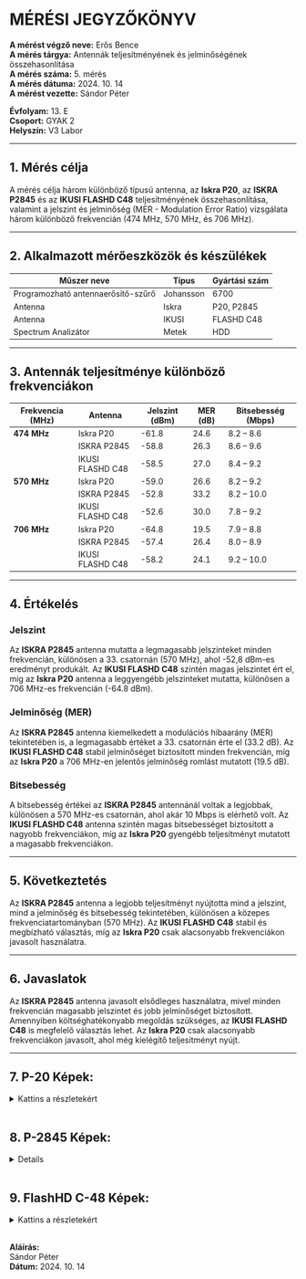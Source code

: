 # MÉRÉSI JEGYZŐKÖNYV

**A mérést végző neve:** Erős Bence  
**A mérés tárgya:** Antennák teljesítményének és jelminőségének összehasonlítása  
**A mérés száma:** 5. mérés  
**A mérés dátuma:** 2024. 10. 14  
**A mérést vezette:** Sándor Péter  

**Évfolyam:** 13. E  
**Csoport:** GYAK 2  
**Helyszín:** V3 Labor  

---

## 1. Mérés célja  
A mérés célja három különböző típusú antenna, az **Iskra P20**, az **ISKRA P2845** és az **IKUSI FLASHD C48** teljesítményének összehasonlítása, valamint a jelszint és jelminőség (MER - Modulation Error Ratio) vizsgálata három különböző frekvencián (474 MHz, 570 MHz, és 706 MHz).

---

## 2. Alkalmazott mérőeszközök és készülékek  

| Műszer neve                         | Típus       | Gyártási szám |
| ----------------------------------- | ----------- | ------------- |
| Programozható antennaerősítő-szűrő  | Johansson   | 6700          |
| Antenna                             | Iskra       | P20, P2845    |
| Antenna                             | IKUSI       | FLASHD C48    |
| Spectrum Analizátor                 | Metek       | HDD           |

---

## 3. Antennák teljesítménye különböző frekvenciákon

| Frekvencia (MHz) | Antenna          | Jelszint (dBm) | MER (dB) | Bitsebesség (Mbps) |
| ---------------- | ---------------- | -------------- | -------- | ------------------ |
| **474 MHz**      | Iskra P20        | -61.8          | 24.6     | 8.2 – 8.6          |
|                  | ISKRA P2845      | -58.8          | 26.3     | 8.6 – 9.6          |
|                  | IKUSI FLASHD C48 | -58.5          | 27.0     | 8.4 – 9.2          |
| **570 MHz**      | Iskra P20        | -59.0          | 26.6     | 8.2 – 9.2          |
|                  | ISKRA P2845      | -52.8          | 33.2     | 8.2 – 10.0         |
|                  | IKUSI FLASHD C48 | -52.6          | 30.0     | 7.8 – 9.2          |
| **706 MHz**      | Iskra P20        | -64.8          | 19.5     | 7.9 – 8.8          |
|                  | ISKRA P2845      | -57.4          | 26.4     | 8.0 – 8.9          |
|                  | IKUSI FLASHD C48 | -58.2          | 24.1     | 9.2 – 10.0         |

---

## 4. Értékelés

### Jelszint
Az **ISKRA P2845** antenna mutatta a legmagasabb jelszinteket minden frekvencián, különösen a 33. csatornán (570 MHz), ahol -52,8 dBm-es eredményt produkált. Az **IKUSI FLASHD C48** szintén magas jelszintet ért el, míg az **Iskra P20** antenna a leggyengébb jelszinteket mutatta, különösen a 706 MHz-es frekvencián (-64.8 dBm).

### Jelminőség (MER)
Az **ISKRA P2845** antenna kiemelkedett a modulációs hibaarány (MER) tekintetében is, a legmagasabb értéket a 33. csatornán érte el (33.2 dB). Az **IKUSI FLASHD C48** stabil jelminőséget biztosított minden frekvencián, míg az **Iskra P20** a 706 MHz-en jelentős jelminőség romlást mutatott (19.5 dB).

### Bitsebesség
A bitsebesség értékei az **ISKRA P2845** antennánál voltak a legjobbak, különösen a 570 MHz-es csatornán, ahol akár 10 Mbps is elérhető volt. Az **IKUSI FLASHD C48** antenna szintén magas bitsebességet biztosított a nagyobb frekvenciákon, míg az **Iskra P20** gyengébb teljesítményt mutatott a magasabb frekvenciákon.

---

## 5. Következtetés
Az **ISKRA P2845** antenna a legjobb teljesítményt nyújtotta mind a jelszint, mind a jelminőség és bitsebesség tekintetében, különösen a közepes frekvenciatartományban (570 MHz). Az **IKUSI FLASHD C48** stabil és megbízható választás, míg az **Iskra P20** csak alacsonyabb frekvenciákon javasolt használatra.

---

## 6. Javaslatok
Az **ISKRA P2845** antenna javasolt elsődleges használatra, mivel minden frekvencián magasabb jelszintet és jobb jelminőséget biztosított. Amennyiben költséghatékonyabb megoldás szükséges, az **IKUSI FLASHD C48** is megfelelő választás lehet. Az **Iskra P20** csak alacsonyabb frekvenciákon javasolt, ahol még kielégítő teljesítményt nyújt.

---

## 7. P-20 Képek:
<details>
    <summary>Kattins a részletekért</summary>

    **474Mhz Mért Képek:**
    <img src="https://github.com/ErosBence27/jegyzokonyv/blob/main/image/p20_fullkep474.bmp"/>
    <img src="https://github.com/ErosBence27/jegyzokonyv/blob/main/image/p20_bit474.bmp"/>
---
    **570MHz Mért Képek**
    <img src="https://github.com/ErosBence27/jegyzokonyv/blob/main/image/p20_fullkep570.bmp"/>
    <img src="https://github.com/ErosBence27/jegyzokonyv/blob/main/image/p20_bit570.bmp"/>
---
    **706MHz Mért Képek**
    <img src="https://github.com/ErosBence27/jegyzokonyv/blob/main/image/p20_fullkep706.bmp"/>
    <img src="https://raw.githubusercontent.com/ErosBence27/jegyzokonyv/refs/heads/main/image/p20_bit706.bmp"/>
---
</details>

<br>

## 8. P-2845 Képek:
<details>

    <summary>Kattins a részletekért</summary>

    **474Mhz Mért Képek:**
    <img src=""/>
    <img src=""/>
---
    **570MHz Mért Képek**
    <img src=""/>
    <img src=""/>
---
    **706MHz Mért Képek**
    <img src=""/>
    <img src=""/>
---
</details>

<br>

## 9. FlashHD C-48 Képek:
<details>
    <summary>Kattins a részletekért</summary>

    **474Mhz Mért Képek:**
    <img src=""/>
    <img src=""/>
---
    **570MHz Mért Képek**
    <img src=""/>
    <img src=""/>
---
    **706MHz Mért Képek**
    <img src=""/>
    <img src=""/>
---
</details>

<br>




**Aláírás:**  
Sándor Péter  
**Dátum:** 2024. 10. 14

